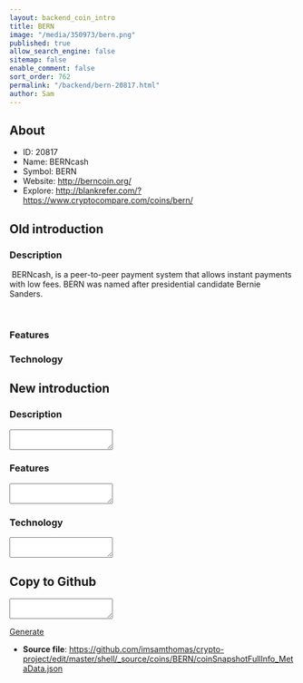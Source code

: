 ```yaml
---
layout: backend_coin_intro
title: BERN
image: "/media/350973/bern.png"
published: true
allow_search_engine: false
sitemap: false
enable_comment: false
sort_order: 762
permalink: "/backend/bern-20817.html"
author: Sam
---
```


## About

- ID: 20817
- Name: BERNcash
- Symbol: BERN
- Website: http://berncoin.org/
- Explore: http://blankrefer.com/?https://www.cryptocompare.com/coins/bern/


## Old introduction

### Description

<div class="4u 12u$(medium)"><p> BERNcash, is a peer-to-peer payment system that allows instant payments with low fees. BERN was named after presidential candidate Bernie Sanders.</p></div><div class="4u$ 12u$(medium)"><p> </p></div>

### Features


### Technology




## New introduction


### Description
<textarea id="meta_description" name="description"></textarea>

### Features
<textarea id="meta_features" name="features"></textarea>

### Technology
<textarea id="meta_technology" name="technology"></textarea>


## Copy to Github

<textarea id="coinsnapshotfullinfo_metadata"></textarea>

<a href="#gen" onclick="generateMetaDatJson()">Generate</a>

- **Source file**: <a href="https://github.com/imsamthomas/crypto-project/edit/master/shell/_source/coins/BERN/coinSnapshotFullInfo_MetaData.json">https://github.com/imsamthomas/crypto-project/edit/master/shell/_source/coins/BERN/coinSnapshotFullInfo_MetaData.json</a>

